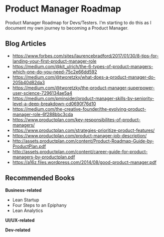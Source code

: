 # Product Manager Roadmap
Product Manager Roadmap for Devs/Testers. I'm starting to do this as I document my own journey to becoming a Product Manager.

## Blog Articles
* https://www.forbes.com/sites/laurencebradford/2017/01/30/8-tips-for-landing-your-first-product-manager-role
* https://medium.com/@kit_ulrich/the-6-types-of-product-managers-which-one-do-you-need-75c2e66dd592
* https://medium.com/@tworetzky/what-does-a-product-manager-do-205b40d82da3
* https://medium.com/@tworetzky/the-product-manager-superpower-user-science-7296134ae5a4
* https://medium.com/pminsider/product-manager-skills-by-seniority-level-a-deep-breakdown-cd0690f76d10
* https://medium.com/the-creative-founder/the-evolving-product-manager-role-6f288bbc3cda
* https://www.productplan.com/key-responsibilites-of-product-managers/
* https://www.productplan.com/strategies-prioritize-product-features/
* https://www.productplan.com/product-manager-job-description/
* http://assets.productplan.com/content/Product-Roadmap-Guide-by-ProductPlan.pdf
* http://assets.productplan.com/content/career-guide-for-product-managers-by-productplan.pdf
* https://a16z.files.wordpress.com/2014/08/good-product-manager.pdf

## Recommended Books
**Business-related**
* Lean Startup
* Four Steps to an Epiphany
* Lean Analytics

**UI/UX-related**

**Dev-related**
